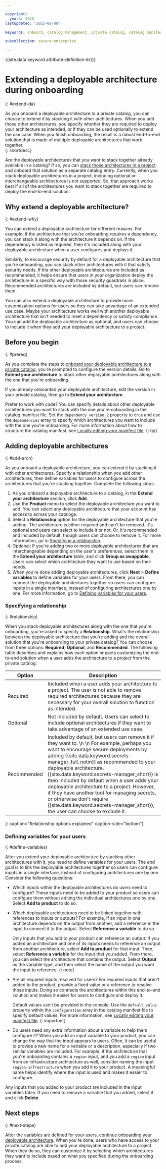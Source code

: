 ```yaml
---

copyright:
  years: 2025
lastupdated: "2025-08-08"

keywords: onboard, catalog management, private catalog, catalog manifest, software, automation, metadata, deployable architecture, stacking deployable architecture, extending, stack

subcollection: secure-enterprise

---
```


{{site.data.keyword.attribute-definition-list}}

# Extending a deployable architecture during onboarding
{: #extend-da}

As you onboard a deployable architecture to a private catalog, you can choose to extend it by stacking it with other architectures. When you add those other architectures, you specify whether they are required to deploy your architecture as intended, or if they can be used optionally to extend the use case. When you finish onboarding, the result is a robust end-to-end solution that is made of multiple deployable architectures that work together.  
{: shortdesc}

Are the deployable architectures that you want to stack together already available in a catalog? If so, you can [stack those architectures in a project](/docs/secure-enterprise?topic=secure-enterprise-config-stack&interface=ui) and onboard that solution as a separate catalog entry. Currently, when you stack deployable architectures in a project, including optional or interchangeable architectures is not supported. So, that approach works best if all of the architectures you want to stack together are required to deploy the end-to-end solution. 

## Why extend a deployable architecture? 
{: #extend-why}

You can extend a deployable architecture for different reasons. For example, if the architecture that you're onboarding requires a dependency, you can stack it along with the architecture it depends on. If the dependency is listed as required, then it's included along with your deployable architecture when a user configures and deploys it. 

Similarly, to encourage security by default for a deployable architecture that you're onboarding, you can stack other architectures with it that satisfy security needs. If the other deployable architectures are included as recommended, it helps ensure that users in your organization deploy the architecture in a specific way with those security guardrails in place. Recommended architectures are included by default, but users can remove them. 

You can also extend a deployable architecture to provide more customization options for users so they can take advantage of an extended use case. Maybe your architecture works well with another deployable architecture that isn't needed to meet a dependency or satisfy compliance. You can add the deployable architecture as optional, and users can choose to include it when they add your deployable architecture to a project. 

## Before you begin
{: #prereq}

As you complete the steps to [onboard your deployable architecture to a private catalog](/docs/secure-enterprise?topic=secure-enterprise-onboard-da#add-catalog), you're prompted to configure the version details. Go to **Extend your architecture** to stack other deployable architectures along with the one that you're onboarding. 

If you already onboarded your deployable architecture, edit the version in your private catalog, then go to **Extend your architecture**. 

Prefer to work with code? You can specify details about other deployable architectures you want to stack with the one you're onboarding in the catalog manifest file. Set the `dependency_version_2` property to `true` and use the `dependencies` array to specify which architectures you want to include with the one you're onboarding. For more information about how to structure the catalog manifest, see [Locally editing your manifest file](/docs/secure-enterprise?topic=secure-enterprise-manifest-values).
{: tip}

## Adding deployable architectures
{: #add-arch}

As you onboard a deployable architecture, you can extend it by stacking it with other architectures. Specify a relationship when you add other architectures, then define variables for users to configure across the architectures that you're stacking together. Complete the following steps: 

1. As you onboard a deployable architecture to a catalog, in the **Extend your architecture** section, click **Add**.
1. Use the **Product** menu to select the deployable architecture you want to add. You can select any deployable architecture that your account has access to across your catalogs. 
1. Select a **Relationship** option for the deployable architecture that you're adding. The architecture is either required and can't be removed. It's optional and users can select to include it or not. Or, it's recommended and included by default, though users can choose to remove it. For more information, go to [Specifying a relationship](#relationship). 
1. Optional: If you're adding two or more deployable architectures that are interchangeable depending on the user's preferences, select them in the **Extend your architecture** table, and click **Group as swappable**. Users can select which architecture they want to use based on their needs. 
1. When you're done adding deployable architectures, click **Next** > **Define variables** to define variables for your users. From there, you can connect the deployable architectures together so users can configure inputs in a single interface, instead of configuring architectures one by one. For more information, go to [Defining variables for your users](#define-variables).

### Specifying a relationship 
{: #relationship}

When you stack deployable architectures along with the one that you're onboarding, you're asked to specify a **Relationship**. What's the relationship between the deployable architecture that you're adding and the overall solution that you're onboarding to your private catalog? You can choose from three options: **Required**, **Optional**, and **Recommended**. The following table describes and explains how each option impacts customizing the end-to-end solution when a user adds the architecture to a project from the private catalog: 

| Option | Description |
|----------|---------|
| Required | Included when a user adds your architecture to a project. The user is not able to remove required architectures because they are necessary for your overall solution to function as intended. |
| Optional | Not included by default. Users can select to include optional architectures if they want to take advantage of an extended use case.|
| Recommended | Included by default, but users can remove it if they want to.  \n  \n For example, perhaps you want to encourage secure deployments by adding {{site.data.keyword.secrets-manager_full_notm}} as recommended to your deployable architecture. {{site.data.keyword.secrets-manager_short}} is then included by default when a user adds your deployable architecture to a project. However, if they have another tool for managing secrets, or otherwise don't require {{site.data.keyword.secrets-manager_short}}, the user can choose to exclude it. |
{: caption="Relationship options explained" caption-side="bottom"}

### Defining variables for your users
{: #define-variables}

After you extend your deployable architecture by stacking other architectures with it, you need to define variables for your users. The end goal is to link the deployable architectures together so users can configure inputs in a single interface, instead of configuring architectures one by one. Consider the following questions: 

* Which inputs within the deployable architectures do users need to configure? These inputs need to be added to your product so users can configure them without editing the individual architectures one by one. Select **Add to product** to do so.
* Which deployable architectures need to be linked together with references to inputs or outputs? For example, if an input in one architecture depends on the output from another, add a reference in the input to connect it to the output. Select **Reference a variable** to do so. 
   
   Only inputs that you add to your product can reference an output. If you added an architecture and one of its inputs needs to reference an output from another architecture, select **Add to product** for that input. Then, select **Reference a variable** for the input that you added. From there, you can select the architecture that contains the output. Select **Output** as the variable type, and then select the name of the output you want the input to reference.
   {: note}

* Are all required inputs resolved for users? For required inputs that aren't added to the product, provide a fixed value or a reference to resolve those inputs. Doing so connects the architectures within this end-to-end solution and makes it easier for users to configure and deploy it. 

   Default values can't be provided in the console. Use the `default_value` property within the `configuration` array in the catalog manifest file to specify default values. For more information, see [Locally editing your manifest file](/docs/secure-enterprise?topic=secure-enterprise-manifest-values).
   {: important}

* Do users need any extra information about a variable to help them configure it? When you add an input variable to your product, you can change the way that the input appears to users. Often, it can be useful to provide a new name for a variable or a description, especially if two similar variables are included. For example, if the architecture that you're onboarding contains a `region` input, and you add a `region` input from an infrastructure architecture as well, consider naming the input `region-infrastructure` when you add it to your product. A meaningful name helps identify where the input is used and makes it easier to configure.

Any inputs that you added to your product are included in the input variables table. If you need to remove a variable that you added, select it and click **Delete**. 

## Next steps
{: #next-steps}

After the variables are defined for your users, [continue onboarding your deployable architecture](/docs/secure-enterprise?topic=secure-enterprise-onboard-da). When you're done, users who have access to your private catalog are able to add your deployable architecture to a project. When they do so, they can customize it by selecting which architectures they want to include based on what you specified during the onboarding process.
